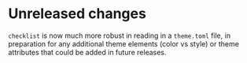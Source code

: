 # Unreleased changes

`checklist` is now much more robust in reading in a `theme.toml` file, in preparation for any additional theme elements (color vs style) or theme attributes that could be added in future releases.
